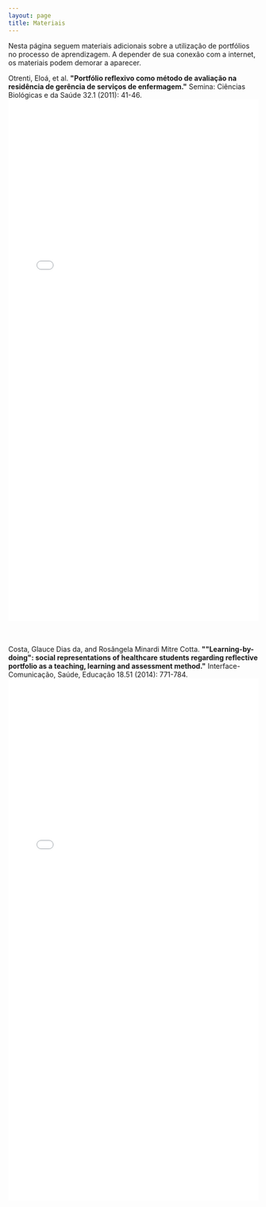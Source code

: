 ```yaml
---
layout: page
title: Materiais
---
```


Nesta página seguem materiais adicionais sobre a utilização de portfólios no processo de aprendizagem. A depender de sua conexão com a internet, os materiais podem demorar a aparecer.


Otrenti, Eloá, et al. **"Portfólio reflexivo como método de avaliação na residência de gerência de serviços de enfermagem."** Semina: Ciências Biológicas e da Saúde 32.1 (2011): 41-46.
<embed src="./1.pdf" width="100%" height="1050px" type='application/pdf'>

<br><br>
Costa, Glauce Dias da, and Rosângela Minardi Mitre Cotta. **""Learning-by-doing": social representations of healthcare students regarding reflective portfolio as a teaching, learning and assessment method."** Interface-Comunicação, Saúde, Educação 18.51 (2014): 771-784.
<embed src="./2.pdf" width="100%" height="1050px" type='application/pdf'>